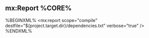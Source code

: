 ## mx:Report %CORE%

%BEGINXML%
<mx:report scope="compile" destfile="${project.target.dir}/dependencies.txt" verbose="true" />
%ENDXML%
